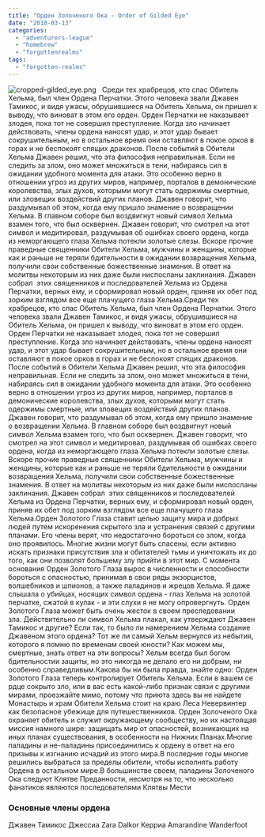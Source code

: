 ```yaml
---
title: "Орден Золоченого Ока - Order of Gilded Eye"
date: "2018-03-13"
categories: 
  - "adventurers-league"
  - "homebrew"
  - "forgottenrealms"
tags: 
  - "forgotten-realms"
---
```


![cropped-gilded_eye.png](https://adventurersleague.files.wordpress.com/2018/04/cropped-gilded_eye.png)    Среди тех храбрецов, кто спас Обитель Хельма, был член Ордена Перчатки. Этого человека звали Джавен Тамикос, и видя ужасы, обрушившиеся на Обитель Хельма, он пришел к выводу, что виноват в этом его орден. Орден Перчатки не наказывает злодея, пока тот не совершил преступление. Когда зло начинает действовать, члены ордена наносят удар, и этот удар бывает сокрушительным, но в остальное время они оставляют в покое орков в горах и не беспокоят спящих драконов. После событий в Обители Хельма Джавен решил, что эта философия неправильная. Если не следить за злом, оно может множиться в тени, набираясь сил в ожидании удобного момента для атаки. Это особенно верно в отношении угроз из других миров, например, порталов в демонические королевства, злых духов, которыми могут стать одержимы смертные, или зловещих воздействий других планов. Джавен говорит, что раздумывал об этом, когда ему пришло знамение о возвращении Хельма. В главном соборе был воздвигнут новый символ Хельма взамен того, что был осквернен. Джавен говорит, что смотрел на этот символ и медитировал, раздумывая об ошибках своего ордена, когда из неморгающего глаза Хельма потекли золотые слезы. Вскоре прочие праведные священники Обители Хельма, мужчины и женщины, которые как и раньше не теряли бдительности в ожидании возвращения Хельма, получили свои собственные божественные знамения. В ответ на молитвы некоторым из них даже были ниспосланы заклинания. Джавен собрал  этих священников и последователей Хельма из Ордена Перчатки, верных ему, и сформировал новый орден, приняв их обет под зорким взглядом все еще плачущего глаза Хельма.Среди тех храбрецов, кто спас Обитель Хельма, был член Ордена Перчатки. Этого человека звали Джавен Тамикос, и видя ужасы, обрушившиеся на Обитель Хельма, он пришел к выводу, что виноват в этом его орден. Орден Перчатки не наказывает злодея, пока тот не совершил преступление. Когда зло начинает действовать, члены ордена наносят удар, и этот удар бывает сокрушительным, но в остальное время они оставляют в покое орков в горах и не беспокоят спящих драконов. После событий в Обители Хельма Джавен решил, что эта философия неправильная. Если не следить за злом, оно может множиться в тени, набираясь сил в ожидании удобного момента для атаки. Это особенно верно в отношении угроз из других миров, например, порталов в демонические королевства, злых духов, которыми могут стать одержимы смертные, или зловещих воздействий других планов. Джавен говорит, что раздумывал об этом, когда ему пришло знамение о возвращении Хельма. В главном соборе был воздвигнут новый символ Хельма взамен того, что был осквернен. Джавен говорит, что смотрел на этот символ и медитировал, раздумывая об ошибках своего ордена, когда из неморгающего глаза Хельма потекли золотые слезы. Вскоре прочие праведные священники Обители Хельма, мужчины и женщины, которые как и раньше не теряли бдительности в ожидании возвращения Хельма, получили свои собственные божественные знамения. В ответ на молитвы некоторым из них даже были ниспосланы заклинания. Джавен собрал  этих священников и последователей Хельма из Ордена Перчатки, верных ему, и сформировал новый орден, приняв их обет под зорким взглядом все еще плачущего глаза Хельма.Орден Золотого Глаза ставит целью защиту мира и добрых людей путем искоренения скрытого зла и устранения связей с другими планами. Его члены верят, что недостаточно бороться со злом, когда оно проявилось. Многие жизни могут быть спасены, если активно искать признаки присутствия зла и обитателей тьмы и уничтожать их до того, как они позволят большему злу прийти в этот мир. С момента основания Орден Золотого Глаза вырос в численности и способности бороться с опасностью, принимая в свои ряды экзорцистов, волшебников и шпионов, а также паладинов и жрецов Хельма. Я даже слышала о убийцах, носящих символ ордена - глаз Хельма на золотой перчатке, сжатой в кулак - и эти слухи я не могу опровергнуть. Орден Золотого Глаза может быть очень жесток в своем преследовании зла. Действительно ли символ Хельма плакал, как утверждают Джавен Тамикос и другие? Если так, то было ли намерением Хельма создание Джавеном этого ордена? Тот же ли самый Хельм вернулся из небытия, которого я помню по временам своей юности? Как можем мы, смертные, знать ответ на эти вопросы? Хельм всегда был богом бдительностии защиты, но это никогда не делало его ни добрым, ни особенно справедливым.Какова бы ни была правда, знайте одно: Орден Золотого Глаза теперь контролирует Обитель Хельма. Если в вашем се рдце сокрыто зло, или в вас есть какой-либо признак связи с другими мирами, проезжайте мимо, потому что приюта здесь вы не найдете Монастырь и храм Обители Хельма стоит на краю Леса Невервинтер как безопасное убежище для путешественников. Орден Золоченого Ока охраняет обитель и служит окружающему сообществу, но их настоящая миссия намного шире: защищать мир от опасностей, возникающих на иных планах существования, в особенности на Нижних Планах.Многие паладины и не-паладины присоединились к ордену в ответ на его призывы к изгнанию исчадий из этого мира.В последние годы многие решились выбраться за пределы обители, чтобы исполнять работу Ордена в остальном мире.В большинстве своем, паладины Золоченого Ока следуют Клятве Преданности, несмотря на то, что несколько фанатиков являются последователями Клятвы Мести

### Основные члены ордена

Джавен Тамикос Джессиа Zara Dalkor Керриа Amarandine Wanderfoot
